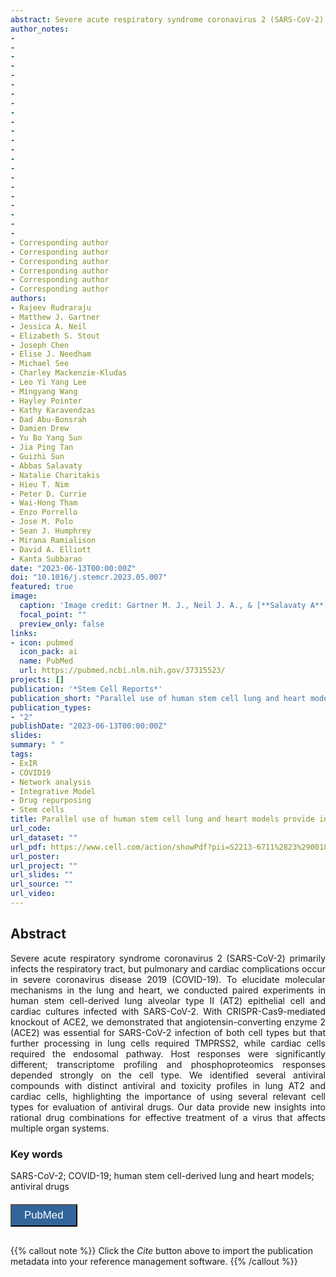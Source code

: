 ```yaml
---
abstract: Severe acute respiratory syndrome coronavirus 2 (SARS-CoV-2) primarily infects the respiratory tract, but pulmonary and cardiac complications occur in severe coronavirus disease 2019 (COVID-19). To elucidate molecular mechanisms in the lung and heart, we conducted paired experiments in human stem cell-derived lung alveolar type II (AT2) epithelial cell and cardiac cultures infected with SARS-CoV-2. With CRISPR-Cas9-mediated knockout of ACE2, we demonstrated that angiotensin-converting enzyme 2 (ACE2) was essential for SARS-CoV-2 infection of both cell types but that further processing in lung cells required TMPRSS2, while cardiac cells required the endosomal pathway. Host responses were significantly different; transcriptome profiling and phosphoproteomics responses depended strongly on the cell type. We identified several antiviral compounds with distinct antiviral and toxicity profiles in lung AT2 and cardiac cells, highlighting the importance of using several relevant cell types for evaluation of antiviral drugs. Our data provide new insights into rational drug combinations for effective treatment of a virus that affects multiple organ systems.
author_notes:
- 
- 
- 
- 
- 
- 
- 
- 
- 
- 
- 
- 
- 
- 
- 
- 
- 
- 
- 
- 
- 
- 
- Corresponding author
- Corresponding author
- Corresponding author
- Corresponding author
- Corresponding author
- Corresponding author
authors:
- Rajeev Rudraraju
- Matthew J. Gartner
- Jessica A. Neil
- Elizabeth S. Stout
- Joseph Chen
- Elise J. Needham
- Michael See
- Charley Mackenzie-Kludas
- Leo Yi Yang Lee
- Mingyang Wang
- Hayley Pointer
- Kathy Karavendzas
- Dad Abu-Bonsrah
- Damien Drew
- Yu Bo Yang Sun
- Jia Ping Tan
- Guizhi Sun
- Abbas Salavaty
- Natalie Charitakis
- Hieu T. Nim
- Peter D. Currie
- Wai-Hong Tham
- Enzo Porrello
- Jose M. Polo
- Sean J. Humphrey
- Mirana Ramialison
- David A. Elliott
- Kanta Subbarao
date: "2023-06-13T00:00:00Z"
doi: "10.1016/j.stemcr.2023.05.007"
featured: true
image:
  caption: 'Image credit: Gartner M. J., Neil J. A., & [**Salavaty A**](https://asalavaty.com/author/abbas-adrian-salavaty/)'
  focal_point: ""
  preview_only: false
links:
- icon: pubmed
  icon_pack: ai
  name: PubMed
  url: https://pubmed.ncbi.nlm.nih.gov/37315523/
projects: []
publication: '*Stem Cell Reports*'
publication_short: "Parallel use of human stem cell lung and heart models provide insights for SARS-CoV-2 treatment"
publication_types:
- "2"
publishDate: "2023-06-13T00:00:00Z"
slides: 
summary: " "
tags:
- ExIR
- COVID19
- Network analysis
- Integrative Model
- Drug repurposing
- Stem cells
title: Parallel use of human stem cell lung and heart models provide insights for SARS-CoV-2 treatment
url_code: 
url_dataset: ""
url_pdf: https://www.cell.com/action/showPdf?pii=S2213-6711%2823%2900185-6
url_poster: 
url_project: ""
url_slides: ""
url_source: ""
url_video: 
---
```


## **Abstract**  
<div style="text-align: justify">
Severe acute respiratory syndrome coronavirus 2 (SARS-CoV-2) primarily infects the respiratory tract, but pulmonary and cardiac complications occur in severe coronavirus disease 2019 (COVID-19). To elucidate molecular mechanisms in the lung and heart, we conducted paired experiments in human stem cell-derived lung alveolar type II (AT2) epithelial cell and cardiac cultures infected with SARS-CoV-2. With CRISPR-Cas9-mediated knockout of ACE2, we demonstrated that angiotensin-converting enzyme 2 (ACE2) was essential for SARS-CoV-2 infection of both cell types but that further processing in lung cells required TMPRSS2, while cardiac cells required the endosomal pathway. Host responses were significantly different; transcriptome profiling and phosphoproteomics responses depended strongly on the cell type. We identified several antiviral compounds with distinct antiviral and toxicity profiles in lung AT2 and cardiac cells, highlighting the importance of using several relevant cell types for evaluation of antiviral drugs. Our data provide new insights into rational drug combinations for effective treatment of a virus that affects multiple organ systems.
</div>

### **Key words**
SARS-CoV-2; COVID-19; human stem cell-derived lung and heart models; antiviral drugs

<div style="text-align: left">
<a href="https://pubmed.ncbi.nlm.nih.gov/37315523/" target="_blank">
<button style="background-color:#326599;color:#fff;margin-top:6px;margin-bottom:16px;border-radius:1px;font-size:1.2em;padding:6px 20px; font-family: "GibsonSemibold", "Helvetica Neue", Helvetica, Arial, sans-serif;cursor: pointer; vertical-align: middle; float:none !important;text-shadow:0 1px 1px rgba(0,0,0,0.2)" class="btn"><i class="ai ai-pubmed"></i>
PubMed
</button>
</a>
</div>

{{% callout note %}}
Click the *Cite* button above to import the publication metadata into your reference management software.
{{% /callout %}}
